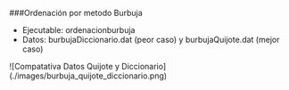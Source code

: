 ###Ordenación por metodo Burbuja

- Ejecutable: ordenacionburbuja
- Datos: burbujaDiccionario.dat (peor caso) y burbujaQuijote.dat (mejor caso)

![Compatativa Datos Quijote y Diccionario]
(./images/burbuja_quijote_diccionario.png)